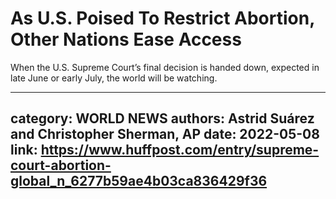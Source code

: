 # As U.S. Poised To Restrict Abortion, Other Nations Ease Access

When the U.S. Supreme Court’s final decision is handed down, expected in late June or early July, the world will be watching.

---
category: WORLD NEWS
authors: Astrid Suárez and Christopher Sherman, AP
date: 2022-05-08
link: https://www.huffpost.com/entry/supreme-court-abortion-global_n_6277b59ae4b03ca836429f36
---
